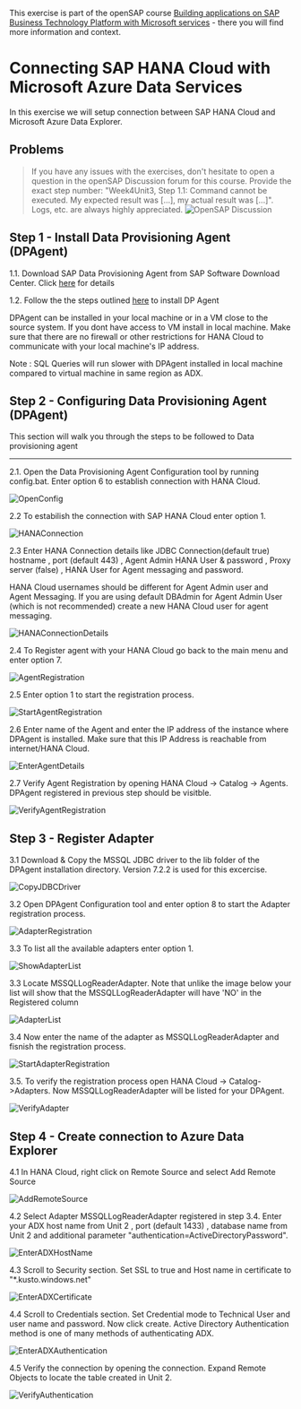 
This exercise is part of the openSAP course [Building applications on SAP Business Technology Platform with Microsoft services](https://open.sap.com/courses/btpma1) - there you will find more information and context. 

# Connecting SAP HANA Cloud with Microsoft Azure Data Services 


In this exercise we will setup connection between SAP HANA Cloud and Microsoft Azure Data Explorer. 

## Problems
> If you have any issues with the exercises, don't hesitate to open a question in the openSAP Discussion forum for this course. Provide the exact step number: "Week4Unit3, Step 1.1: Command cannot be executed. My expected result was [...], my actual result was [...]". Logs, etc. are always highly appreciated. 
 ![OpenSAP Discussion](../../images/opensap-forum.png)
 
## Step 1 - Install Data Provisioning Agent (DPAgent)

1.1. Download SAP Data Provisioning Agent from SAP Software Download Center. Click [here](https://help.sap.com/viewer/7952ef28a6914997abc01745fef1b607/2.0_SPS04/en-US/665d8ea78f0c4f0dbb530a1193737f11.html) for details

1.2. Follow the the steps outlined [here](https://help.sap.com/viewer/7952ef28a6914997abc01745fef1b607/2.0_SPS02/en-US/dd8aaa71a6d4490485b8eb5123f46149.html) to install DP Agent

DPAgent can be installed in your local machine or in a VM close to the source system. If you dont have access to VM install in local machine. Make sure that there are no firewall or other restrictions for HANA Cloud to communicate with your local machine's IP address.

Note : SQL Queries will run slower with DPAgent installed in local machine compared to virtual machine in same region as ADX.
 
## Step 2 - Configuring Data Provisioning Agent (DPAgent)

This section will walk you through the steps to be followed to Data provisioning agent 

---

2.1. Open the Data Provisioning Agent Configuration tool by running config.bat. Enter option 6 to establish connection with HANA Cloud.

![OpenConfig](./images/01.png)

2.2 To estabilish the connection with SAP HANA Cloud enter option 1.

![HANAConnection](./images/02.png)

2.3 Enter HANA Connection details like JDBC Connection(default true) hostname , port (default 443) , Agent Admin HANA User & password , Proxy server (false) , HANA User for Agent messaging and password.

HANA Cloud usernames should be different for Agent Admin user and Agent Messaging. If you are using default DBAdmin for Agent Admin  User (which is not recommended) create a new HANA Cloud user for agent messaging.

![HANAConnectionDetails](./images/03.png)

2.4 To Register agent with your HANA Cloud go back to the main menu and enter option 7.

![AgentRegistration](./images/04.png)

2.5 Enter option 1 to start the registration process.

![StartAgentRegistration](./images/05.png)

2.6 Enter name of the Agent and enter the IP address of the instance where DPAgent is installed. Make sure that this IP Address is reachable from internet/HANA Cloud. 

![EnterAgentDetails](./images/06.png)

2.7 Verify Agent Registration by opening HANA Cloud -> Catalog -> Agents. DPAgent registered in previous step should be visitble.

![VerifyAgentRegistration](./images/07.png)

## Step 3 - Register Adapter

3.1 Download & Copy the MSSQL JDBC driver to the lib folder of the DPAgent installation directory. Version 7.2.2 is used for this excercise. 

![CopyJDBCDriver](./images/08.png)

3.2 Open DPAgent Configuration tool and enter option 8 to start the Adapter registration process.

![AdapterRegistration](./images/09.png)

3.3 To list all the available adapters enter option 1.

![ShowAdapterList](./images/10.png)

3.3 Locate MSSQLLogReaderAdapter. Note that unlike the image below your list will show that the MSSQLLogReaderAdapter will have 'NO' in the Registered column

![AdapterList](./images/12.png)

3.4 Now enter the name of the adapter as MSSQLLogReaderAdapter and fisnish the registration process.

![StartAdapterRegistration](./images/13.png)

3.5. To verify the registration process open HANA Cloud -> Catalog->Adapters. Now MSSQLLogReaderAdapter will be listed for your DPAgent.

![VerifyAdapter](./images/14.png)

## Step 4 - Create connection to Azure Data Explorer

4.1 In HANA Cloud, right click on Remote Source and select Add Remote Source

![AddRemoteSource](./images/15.png)

4.2 Select Adapter MSSQLLogReaderAdapter registered in step 3.4. Enter your ADX host name from Unit 2 , port (default 1433) , database name from Unit 2 and additional parameter "authentication=ActiveDirectoryPassword".

![EnterADXHostName](./images/16.png)

4.3 Scroll to Security section. Set SSL to true and Host name in certificate to "*.kusto.windows.net"

![EnterADXCertificate](./images/17.png)

4.4 Scroll to Credentials section. Set Credential mode to Technical User and user name and password. Now click create. Active Directory Authentication method is one of many methods of authenticating ADX.

![EnterADXAuthentication](./images/18.png)

4.5 Verify the connection by opening the connection. Expand Remote Objects to locate the table created in Unit 2.

![VerifyAuthentication](./images/19.png)
